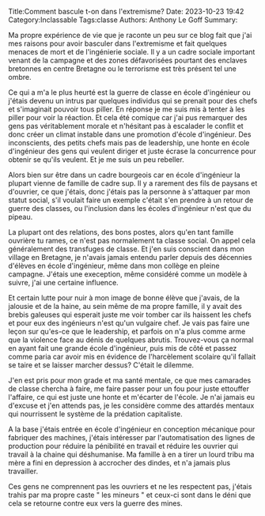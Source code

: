 Title:Comment bascule t-on dans l'extremisme?
Date: 2023-10-23 19:42
Category:Inclassable
Tags:classe
Authors: Anthony Le Goff
Summary:

Ma propre expérience de vie que je raconte un peu sur ce blog fait que j'ai mes raisons pour avoir basculer dans l'extremisme et fait quelques menaces de mort et de l'ingénierie sociale. Il y a un cadre sociale important venant de la campagne et des zones défavorisées pourtant des enclaves bretonnes en centre Bretagne ou le terrorisme est très présent tel une ombre.

Ce qui a m'a le plus heurté est la guerre de classe en école d'ingénieur ou j'étais devenu un intrus par quelques individus qui se prenait pour des chefs et s'imaginait pouvoir tous piller. En réponse je me suis mis à tenter à les piller pour voir la réaction. Et cela été comique car j'ai pus remarquer des gens pas véritablement morale et n'hésitant pas à escalader le conflit et donc créer un climat instable dans une promotion d'école d'ingénieur. Des inconscients, des petits chefs mais pas de leadership, une honte en école d'ingénieur des gens qui veulent diriger et juste écrase la concurrence pour obtenir se qu'ils veulent. Et je me suis un peu rebeller.

Alors bien sur être dans un cadre bourgeois car en école d'ingénieur la plupart vienne de famille de cadre sup. Il y a rarement des fils de paysans et d'ouvrier, ce que j'étais, donc j'étais pas la personne à s'attaquer par mon statut social, s'il voulait faire un exemple c'était s'en prendre à un retour de guerre des classes, ou l'inclusion dans les écoles d'ingénieur n'est que du pipeau.

La plupart ont des relations, des bons postes, alors qu'en tant famille ouvrière tu rames, ce n'est pas normalement ta classe social. On appel cela généralement des transfuges de classe. Et j'en suis conscient dans mon village en Bretagne, je n'avais jamais entendu parler depuis des décennies d'élèves en école d'ingénieur, même dans mon collège en pleine campagne. J'étais une exeception, même considéré comme un modèle à suivre, j'ai une certaine influence.

Et certain lutte pour nuir à mon image de bonne élève que j'avais, de la jalousie et de la haine, au sein même de ma propre famille, il y avait des brebis galeuses qui esperait juste me voir tomber car ils haissent les chefs et pour eux des ingénieurs n'est qu'un vulgaire chef. Je vais pas faire une leçon sur qu'es-ce que le leadership, et parfois on n'a plus comme arme que la violence face au dénis de quelques abrutis. Trouvez-vous ça normal en ayant fait une grande école d'ingénieur, puis mis de côté et passez comme paria car avoir mis en évidence de l'harcèlement scolaire qu'il fallait se taire et se laisser marcher dessus? C'était le dilemme.

J'en est pris pour mon grade et ma santé mentale, ce que mes camarades de classe chercha à faire, me faire passer pour un fou pour juste ettouffer l'affaire, ce qui est juste une honte et m'écarter de l'école. Je n'ai jamais eu d'excuse et j'en attends pas, je les considère comme des attardés mentaux qui nourrissent le système de la prédation capitaliste.

A la base j'étais entrée en école d'ingénieur en conception mécanique pour fabriquer des machines, j'étais intéresser par l'automatisation des lignes de production pour réduire la pénibilité en travail et réduire les ouvrier qui travail à la chaine qui déshumanise. Ma famille à en a tirer un lourd tribu ma mère a fini en depression à accrocher des dindes, et n'a jamais plus travailler. 

Ces gens ne comprennent pas les ouvriers et ne les respectent pas, j'étais trahis par ma propre caste " les mineurs " et ceux-ci sont dans le déni que cela se retourne contre eux vers la guerre des mines.